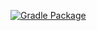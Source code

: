 [![Gradle Package](https://github.com/seunzu/product-back/actions/workflows/gradle-publish.yml/badge.svg)](https://github.com/seunzu/product-back/actions/workflows/gradle-publish.yml)
